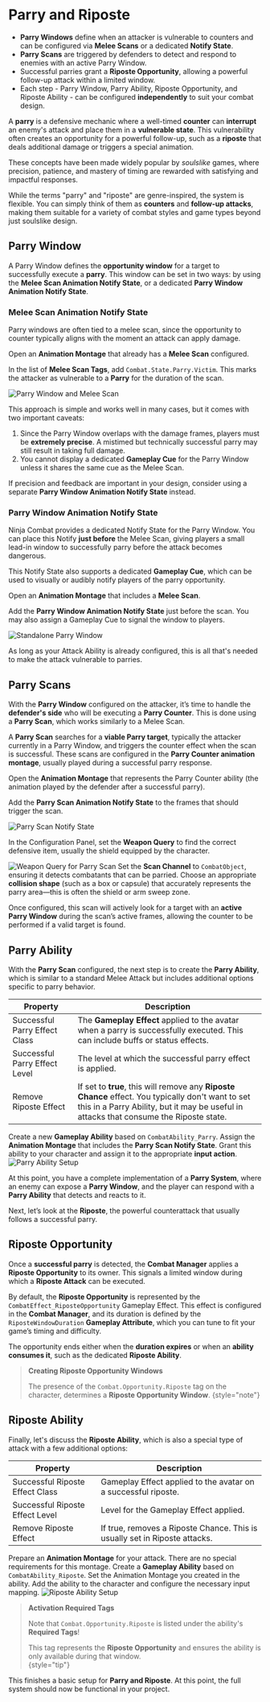 # Parry and Riposte
<primary-label ref="combat"/>

<tldr>
    <ul>
        <li><b>Parry Windows</b> define when an attacker is vulnerable to counters and can be configured via <b>Melee Scans</b> or a dedicated <b>Notify State</b>.</li>
        <li><b>Parry Scans</b> are triggered by defenders to detect and respond to enemies with an active Parry Window.</li>
        <li>Successful parries grant a <b>Riposte Opportunity</b>, allowing a powerful follow-up attack within a limited window.</li>
        <li>Each step - Parry Window, Parry Ability, Riposte Opportunity, and Riposte Ability - can be configured <b>independently</b> to suit your combat design.</li>
    </ul>
</tldr>

A **parry** is a defensive mechanic where a well-timed **counter** can **interrupt** an enemy's attack and place them in 
a **vulnerable state**. This vulnerability often creates an opportunity for a powerful follow-up, such as a **riposte** 
that deals additional damage or triggers a special animation.

These concepts have been made widely popular by _soulslike_ games, where precision, patience, and mastery of timing are
rewarded with satisfying and impactful responses.

While the terms "parry" and "riposte" are genre-inspired, the system is flexible. You can simply think of them as
**counters** and **follow-up attacks**, making them suitable for a variety of combat styles and game types beyond just
soulslike design.

## Parry Window
A Parry Window defines the **opportunity window** for a target to successfully execute a **parry**. This window can be 
set in two ways: by using the **Melee Scan Animation Notify State**, or a dedicated **Parry Window Animation Notify State**.

### Melee Scan Animation Notify State
Parry windows are often tied to a melee scan, since the opportunity to counter typically aligns with the moment an attack 
can apply damage.

<procedure title="Setting a Melee Scan as a Parry Window" collapsible="true" default-state="expanded">
    <step>Open an <b>Animation Montage</b> that already has a <b>Melee Scan</b> configured.</step>
    <step>
        <p>In the list of <b>Melee Scan Tags</b>, add <code>Combat.State.Parry.Victim</code>. This marks the attacker as vulnerable to a <b>Parry</b> for the duration of the scan.</p>
        <img src="cbt_wpatk_parry_riposte_melee_scan.png" alt="Parry Window and Melee Scan" border-effect="line" thumbnail="true"/>
    </step>
</procedure>

This approach is simple and works well in many cases, but it comes with two important caveats:

1. Since the Parry Window overlaps with the damage frames, players must be **extremely precise**. A mistimed but technically successful parry may still result in taking full damage.
2. You cannot display a dedicated **Gameplay Cue** for the Parry Window unless it shares the same cue as the Melee Scan.

If precision and feedback are important in your design, consider using a separate **Parry Window Animation Notify State** instead.

### Parry Window Animation Notify State
Ninja Combat provides a dedicated Notify State for the Parry Window. You can place this Notify **just before** the Melee 
Scan, giving players a small lead-in window to successfully parry before the attack becomes dangerous.

This Notify State also supports a dedicated **Gameplay Cue**, which can be used to visually or audibly notify players of 
the parry opportunity.

<procedure title="Configuring the Parry Window" collapsible="true" default-state="expanded">
    <step>Open an <b>Animation Montage</b> that includes a <b>Melee Scan</b>.</step>
    <step>
        <p>Add the <b>Parry Window Animation Notify State</b> just before the scan. You may also assign a Gameplay Cue to signal the window to players.</p>
        <img src="cbt_wpatk_parry_riposte_parry_window.png" alt="Standalone Parry Window" border-effect="line" thumbnail="true"/>
    </step>
</procedure>

As long as your Attack Ability is already configured, this is all that's needed to make the attack vulnerable to parries.

## Parry Scans
With the **Parry Window** configured on the attacker, it’s time to handle the **defender's side** who will be executing 
a **Parry Counter**. This is done using a **Parry Scan**, which works similarly to a Melee Scan.

A **Parry Scan** searches for a **viable Parry target**, typically the attacker currently in a Parry Window, and triggers 
the counter effect when the scan is successful. These scans are configured in the **Parry Counter animation montage**, 
usually played during a successful parry response.

<procedure title="Configuring Parry Scans" collapsible="true" default-state="expanded">
    <step>
        <p>Open the <b>Animation Montage</b> that represents the Parry Counter ability (the animation played by the defender after a successful parry).</p>
    </step>
    <step>
        <p>Add the <b>Parry Scan Animation Notify State</b> to the frames that should trigger the scan.</p>
        <img src="cbt_wpatk_parry_riposte_parry_scan.png" alt="Parry Scan Notify State" border-effect="line" thumbnail="true"/>
    </step>
    <step>
        <p>In the Configuration Panel, set the <b>Weapon Query</b> to find the correct defensive item, usually the shield equipped by the character.</p>
        <img src="cbt_wpatk_parry_riposte_parry_scan_query.png" alt="Weapon Query for Parry Scan" border-effect="line" thumbnail="true"/>
    </step>
    <step>Set the <b>Scan Channel</b> to <code>CombatObject</code>, ensuring it detects combatants that can be parried.</step>
    <step>Choose an appropriate <b>collision shape</b> (such as a box or capsule) that accurately represents the parry area—this is often the shield or arm sweep zone.</step>
</procedure>

Once configured, this scan will actively look for a target with an **active Parry Window** during the scan’s active frames, 
allowing the counter to be performed if a valid target is found.

## Parry Ability
With the **Parry Scan** configured, the next step is to create the **Parry Ability**, which is similar to a standard Melee 
Attack but includes additional options specific to parry behavior.

| Property                      | Description                                                                                                                                                                                  |
|-------------------------------|----------------------------------------------------------------------------------------------------------------------------------------------------------------------------------------------|
| Successful Parry Effect Class | The **Gameplay Effect** applied to the avatar when a parry is successfully executed. This can include buffs or status effects.                                                               |
| Successful Parry Effect Level | The level at which the successful parry effect is applied.                                                                                                                                   |
| Remove Riposte Effect         | If set to **true**, this will remove any **Riposte Chance** effect. You typically don't want to set this in a Parry Ability, but it may be useful in attacks that consume the Riposte state. |

<procedure title="Creating a Parry Ability" collapsible="true" default-state="expanded">
  <step>Create a new <b>Gameplay Ability</b> based on <code>CombatAbility_Parry</code>.</step>
  <step>Assign the <b>Animation Montage</b> that includes the <b>Parry Scan Notify State</b>.</step>
  <step>Grant this ability to your character and assign it to the appropriate <b>input action</b>.</step>
  <img src="cbt_wpatk_parry_riposte_parry_ability.png" alt="Parry Ability Setup" border-effect="line" thumbnail="true"/>
</procedure>

At this point, you have a complete implementation of a **Parry System**, where an enemy can expose a **Parry Window**, 
and the player can respond with a **Parry Ability** that detects and reacts to it.

Next, let’s look at the **Riposte**, the powerful counterattack that usually follows a successful parry.

## Riposte Opportunity
Once a **successful parry** is detected, the **Combat Manager** applies a **Riposte Opportunity** to its owner. This 
signals a limited window during which a **Riposte Attack** can be executed.

By default, the **Riposte Opportunity** is represented by the `CombatEffect_RiposteOpportunity` Gameplay Effect. This 
effect is configured in the **Combat Manager**, and its duration is defined by the `RiposteWindowDuration` **Gameplay 
Attribute**, which you can tune to fit your game’s timing and difficulty.

The opportunity ends either when the **duration expires** or when an **ability consumes it**, such as the dedicated 
**Riposte Ability**.

> **Creating Riposte Opportunity Windows**  
> 
> The presence of the `Combat.Opportunity.Riposte` tag on the character, determines a **Riposte Opportunity Window**. 
{style="note"}

## Riposte Ability
Finally, let's discuss the **Riposte Ability**, which is also a special type of attack with a few additional options:

| Property                        | Description                                                                |
|---------------------------------|----------------------------------------------------------------------------|
| Successful Riposte Effect Class | Gameplay Effect applied to the avatar on a successful riposte.             |
| Successful Riposte Effect Level | Level for the Gameplay Effect applied.                                     |
| Remove Riposte Effect           | If true, removes a Riposte Chance. This is usually set in Riposte attacks. |

<procedure title="Creating the Riposte Ability" collapsible="true" default-state="expanded">
    <step>Prepare an <b>Animation Montage</b> for your attack. There are no special requirements for this montage.</step>
    <step>Create a <b>Gameplay Ability</b> based on <code>CombatAbility_Riposte</code>.</step>
    <step>Set the Animation Montage you created in the ability.</step>
    <step>Add the ability to the character and configure the necessary input mapping.</step>
    <img src="cbt_wpatk_parry_riposte_riposte_ability.png" alt="Riposte Ability Setup" border-effect="line" thumbnail="true"/>
</procedure>

> **Activation Required Tags**  
> 
> Note that `Combat.Opportunity.Riposte` is listed under the ability's **Required Tags**!
> 
> This tag represents the **Riposte Opportunity** and ensures the ability is only available during that window.  
{style="tip"}

This finishes a basic setup for **Parry and Riposte**. At this point, the full system should now be functional in your project.

